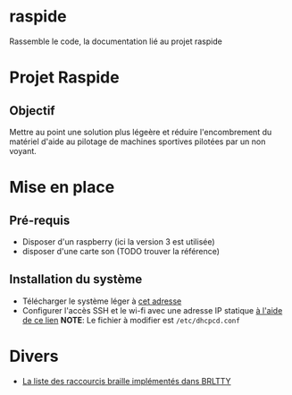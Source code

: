 # raspide
Rassemble le code, la documentation lié au projet raspide
# Projet Raspide
## Objectif

Mettre au point une solution plus légeère et réduire l'encombrement du matériel d'aide au pilotage de machines sportives pilotées par un non voyant.

# Mise en place

## Pré-requis

* Disposer d'un raspberry (ici la version 3 est utilisée)
* disposer d'une carte son (TODO trouver la référence)


## Installation du système

* Télécharger le système léger à [cet adresse](https://downloads.raspberrypi.org/raspbian_lite_latest)
* Configurer l'accès SSH et le wi-fi avec une adresse IP statique [à l'aide de ce lien](https://raspbian-france.fr/raspberry-pi-sans-ecran-sans-clavier/)
**NOTE**: Le fichier à modifier est `/etc/dhcpcd.conf`
# Divers
* [La liste des raccourcis braille implémentés dans BRLTTY](http://mielke.cc/brltty/doc/KeyBindings/brl-eu-esys_medium.html)
